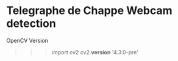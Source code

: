 Telegraphe de Chappe Webcam detection
=====================================

OpenCV Version

>>> import cv2
>>> cv2.__version__
'4.3.0-pre'
>>> 

